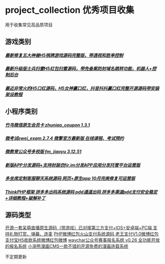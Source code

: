 # project_collection  优秀项目收集
用于收集常见高品质项目

## 游戏类别

#####  [最新修复五大神兽H5棋牌游戏源码完整版，带透视和胜率控制](http://www.yun-hu.cn/thread-339-1-1.html "111")


#####   [最新升级版士兵扫雷H5红包扫雷源码，带免备案防封域名跳转功能，机器人+控制后台](http://www.yun-hu.cn/thread-336-1-1.html "111")


#####   [最近非常火的H5口红源码，H5女神赢口红，抖音抖抖赢口红完整开源源码带安装架设教程](http://www.yun-hu.cn/thread-325-1-1.html "111")


## 小程序类别

#####  [竹鸟微信原生会员卡 zhuniao_coupon 1.3.1 ](http://www.yun-hu.cn/thread-85-1-1.html "111")

#####  [微考试ewei_exam 2.7.4 微擎官方最新版 在线课程、考试预约](http://www.yun-hu.cn/thread-81-1-1.html "111")

#####  [微教育公众号多校版 fm_jiaoyu 3.12.51](http://www.yun-hu.cn/thread-367-1-1.html "111")

##### [新版APP分发源码+支持封装仿fir.im分发APP应用分发托管平台运营版](http://www.yun-hu.cn/thread-352-1-1.html "111")

##### [多坐席定制客服聊天系统源码 网页+原生app 10月完美修复可运营版 ](http://www.yun-hu.cn/thread-351-1-1.html "111")

##### [ ThinkPHP框架 拼多多出码系统源码 pdd通道出码 拼多多渠道pdd支付安全稳定+详细教程+破解补丁](http://www.yun-hu.cn/thread-345-1-1.html "111")



## 源码类型
[开源一套呆萌直播原生源码（带游戏）已对接第三方支付+IOS+安卓端+PC端 支持礼物打赏、弹幕、连麦](http://www.yun-hu.cn/thread-376-1-1.html "111")
[PHP微博红包火山支付系统源码 老王支付V1.0微博红包支付宝H5收款系统微博红包微博](http://www.yun-hu.cn/thread-269-1-3.html "111")
[waychar公众号赛事报名系统 v0.26 全功能开放的报名系统](http://www.yun-hu.cn/thread-50-1-3.html "111")
[小涴熊漫画CMS一款不错的开源免费的漫画连载系统](http://www.yun-hu.cn/thread-34-1-4.html "111")



不定期更新


